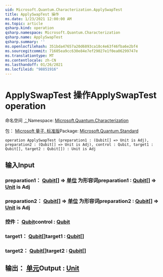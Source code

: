 ```yaml
---
uid: Microsoft.Quantum.Characterization.ApplySwapTest
title: ApplySwapTest 操作
ms.date: 1/23/2021 12:00:00 AM
ms.topic: article
qsharp.kind: operation
qsharp.namespace: Microsoft.Quantum.Characterization
qsharp.name: ApplySwapTest
qsharp.summary: ''
ms.openlocfilehash: 351bda47657a20d6893ca18c4e63f46fba6e2bf4
ms.sourcegitcommit: 71605ea9cc630e84e7ef29027e1f0ea06299747e
ms.translationtype: MT
ms.contentlocale: zh-CN
ms.lasthandoff: 01/26/2021
ms.locfileid: "98851916"
---
```

# <a name="applyswaptest-operation"></a><span data-ttu-id="892ae-102">ApplySwapTest 操作</span><span class="sxs-lookup"><span data-stu-id="892ae-102">ApplySwapTest operation</span></span>

<span data-ttu-id="892ae-103">命名空间 [：](xref:Microsoft.Quantum.Characterization)</span><span class="sxs-lookup"><span data-stu-id="892ae-103">Namespace: [Microsoft.Quantum.Characterization](xref:Microsoft.Quantum.Characterization)</span></span>

<span data-ttu-id="892ae-104">包： [Microsoft 量子. 标准版](https://nuget.org/packages/Microsoft.Quantum.Standard)</span><span class="sxs-lookup"><span data-stu-id="892ae-104">Package: [Microsoft.Quantum.Standard](https://nuget.org/packages/Microsoft.Quantum.Standard)</span></span>




```qsharp
operation ApplySwapTest (preparation1 : (Qubit[] => Unit is Adj), preparation2 : (Qubit[] => Unit is Adj), control : Qubit, target1 : Qubit[], target2 : Qubit[]) : Unit is Adj
```


## <a name="input"></a><span data-ttu-id="892ae-105">输入</span><span class="sxs-lookup"><span data-stu-id="892ae-105">Input</span></span>

### <a name="preparation1--qubit--unit--is-adj"></a><span data-ttu-id="892ae-106">preparation1： [Qubit](xref:microsoft.quantum.lang-ref.qubit)[] => [单位](xref:microsoft.quantum.lang-ref.unit)  为形容词</span><span class="sxs-lookup"><span data-stu-id="892ae-106">preparation1 : [Qubit](xref:microsoft.quantum.lang-ref.qubit)[] => [Unit](xref:microsoft.quantum.lang-ref.unit)  is Adj</span></span>




### <a name="preparation2--qubit--unit--is-adj"></a><span data-ttu-id="892ae-107">preparation2： [Qubit](xref:microsoft.quantum.lang-ref.qubit)[] => [单位](xref:microsoft.quantum.lang-ref.unit)  为形容词</span><span class="sxs-lookup"><span data-stu-id="892ae-107">preparation2 : [Qubit](xref:microsoft.quantum.lang-ref.qubit)[] => [Unit](xref:microsoft.quantum.lang-ref.unit)  is Adj</span></span>




### <a name="control--qubit"></a><span data-ttu-id="892ae-108">控件： [Qubit](xref:microsoft.quantum.lang-ref.qubit)</span><span class="sxs-lookup"><span data-stu-id="892ae-108">control : [Qubit](xref:microsoft.quantum.lang-ref.qubit)</span></span>




### <a name="target1--qubit"></a><span data-ttu-id="892ae-109">target1： [Qubit](xref:microsoft.quantum.lang-ref.qubit)[]</span><span class="sxs-lookup"><span data-stu-id="892ae-109">target1 : [Qubit](xref:microsoft.quantum.lang-ref.qubit)[]</span></span>




### <a name="target2--qubit"></a><span data-ttu-id="892ae-110">target2： [Qubit](xref:microsoft.quantum.lang-ref.qubit)[]</span><span class="sxs-lookup"><span data-stu-id="892ae-110">target2 : [Qubit](xref:microsoft.quantum.lang-ref.qubit)[]</span></span>





## <a name="output--unit"></a><span data-ttu-id="892ae-111">输出： [单元](xref:microsoft.quantum.lang-ref.unit)</span><span class="sxs-lookup"><span data-stu-id="892ae-111">Output : [Unit](xref:microsoft.quantum.lang-ref.unit)</span></span>

